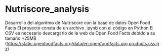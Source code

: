 # Nutriscore_analysis
Desarrollo del algoritmo de Nutriscore con la base de datos Open Food Facts
El proyecto consta de un archivo .ipynb con el código en Python
El CSV es necesario descargarlo de la web de Open Food Facts debido a su tamaño +25MB (https://static.openfoodfacts.org/data/en.openfoodfacts.org.products.csv.gz)
